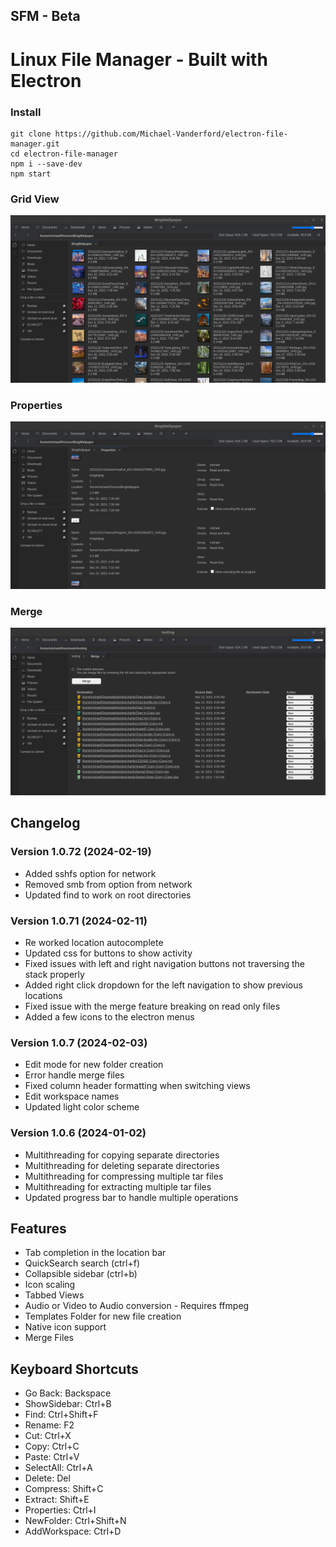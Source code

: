 
## SFM - Beta

# Linux File Manager - Built with Electron

### Install

    git clone https://github.com/Michael-Vanderford/electron-file-manager.git
    cd electron-file-manager
    npm i --save-dev
    npm start

### Grid View
![Screenshot 1](assets/screenshots/screenshot1.png?raw=true)
### Properties
![Screenshot 2](assets/screenshots/Properties.png?raw=true)
### Merge
![Screenshot 3](assets/screenshots/Merge.png?raw=true)
<!-- ![Screenshot 2](/screenshots/screenshot_2.png?raw=true)

![Screenshot 3](/screenshots/screenshot_3.png?raw=true) -->

## Changelog

### Version 1.0.72 (2024-02-19)
- Added sshfs option for network
- Removed smb from option from network
- Updated find to work on root directories

### Version 1.0.71 (2024-02-11)
- Re worked location autocomplete
- Updated css for buttons to show activity
- Fixed issues with left and right navigation buttons not traversing the stack properly
- Added right click dropdown for the left navigation to show previous locations
- Fixed issue with the merge feature breaking on read only files
- Added a few icons to the electron menus

### Version 1.0.7 (2024-02-03)
- Edit mode for new folder creation
- Error handle merge files
- Fixed column header formatting when switching views
- Edit workspace names
- Updated light color scheme

### Version 1.0.6 (2024-01-02)
- Multithreading for copying separate directories
- Multithreading for deleting separate directories
- Multithreading for compressing multiple tar files
- Multithreading for extracting multiple tar files
- Updated progress bar to handle multiple operations


## Features

* Tab completion in the location bar
* QuickSearch search (ctrl+f)
* Collapsible sidebar (ctrl+b)
* Icon scaling
* Tabbed Views
* Audio or Video to Audio conversion - Requires ffmpeg
* Templates Folder for new file creation
* Native icon support
* Merge Files


## Keyboard Shortcuts

* Go Back: Backspace
* ShowSidebar: Ctrl+B
* Find: Ctrl+Shift+F
* Rename: F2
* Cut: Ctrl+X
* Copy: Ctrl+C
* Paste: Ctrl+V
* SelectAll: Ctrl+A
* Delete: Del
* Compress: Shift+C
* Extract: Shift+E
* Properties: Ctrl+I
* NewFolder: Ctrl+Shift+N
* AddWorkspace: Ctrl+D


<!-- Stack
<ul>
    <li><a href="https://nodejs.org/en/">nodejs</a></li>
    <li><a href="https://github.com/electron/electron">electron</li>
    <li><a href="https://semantic-ui.com">semantic-ui</a></li>
    <li><a href="https://www.chartjs.org/">chartjs</a></li>
    <li><a href="https://dragselect.com/">dragselect</a></li>
    <li><a href="https://craig.is/killing/mice">mousetrap</a></li>
    <li><a href="https://www.npmjs.com/package/open">open</a></li>
    <li><a href="https://www.npmjs.com/package/mime-types">mime-types</a></li>
    <li><a href="https://webpack.js.org/">webpack</a></li>
    <li><a href="https://icons.getbootstrap.com/">bootstrap-icons</a></li>
    <li><a href="https://getbootstrap.com/">bootstrap</a></li>
    <li><a href="https://jquery.com/">jquery - legacy</a></li>
</ul> -->


